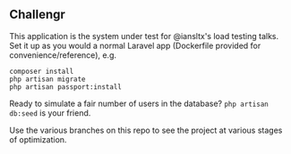 ## Challengr

This application is the system under test for @iansltx's load testing talks. Set it up as you would a normal
Laravel app (Dockerfile provided for convenience/reference), e.g.

```
composer install
php artisan migrate
php artisan passport:install
```

Ready to simulate a fair number of users in the database? `php artisan db:seed` is your friend.

Use the various branches on this repo to see the project at various stages of optimization.
